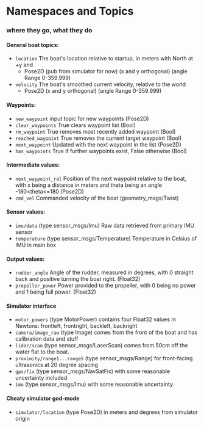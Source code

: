 # Namespaces and Topics
### where they go, what they do

#### General boat topics:
* `location` The boat's location relative to startup, in meters with North at +y and
  * Pose2D (pub from simulator for now) (x and y orthogonal) (angle Range 0-359.999)
* `velocity` The boat's smoothed current velocity, relative to the world
  * Pose2D (x and y orthogonal) (angle Range 0-359.999)

#### Waypoints:
* `new_waypoint` input topic for new waypoints (Pose2D)
* `clear_waypoints` True clears waypoint list (Bool)
* `rm_waypoint` True removes most recently added waypoint (Bool)
* `reached_waypoint` True removes the current target waypoint (Bool)
* `next_waypoint` Updated with the next waypoint in the list (Pose2D)
* `has_waypoints` True if further waypoints exist, False otherwise (Bool)


#### Intermediate values:
* `next_waypoint_rel` Position of the next waypoint relative to the boat, with x being a distance in meters and theta being an angle -180<theta<=180 (Pose2D)
* `cmd_vel` Commanded velocity of the boat (geometry_msgs/Twist)

#### Sensor values:
* `imu/data` (type sensor_msgs/Imu) Raw data retrieved from primary IMU sensor
* `temperature` (type sensor_msgs/Temperature) Temperature in Celsius of IMU in main box

#### Output values:
* `rudder_angle` Angle of the rudder, measured in degrees, with 0 straight back and positive turning the boat right. (Float32)
* `propeller_power` Power provided to the propeller, with 0 being no power and 1 being full power. (Float32)

#### Simulator interface
* `motor_powers` (type MotorPower) contains four Float32 values in Newtons: frontleft, frontright, backleft, backright
* `camera/image_raw` (type Image) comes from the front of the boat and has calibration data and stuff
* `lidar/scan` (type sensor_msgs/LaserScan) comes from 50cm off the water flat to the boat.
* `proximity/range1...range5` (type sensor_msgs/Range) for front-facing ultrasonics at 20 degree spacing
* `gps/fix` (type sensor_msgs/NavSatFix) with some reasonable uncertainty included
* `imu` (type sensor_msgs/Imu) with some reasonable uncertainty

#### Cheaty simulator god-mode
* `simulator/location` (type Pose2D) in meters and degrees from simulator origin

